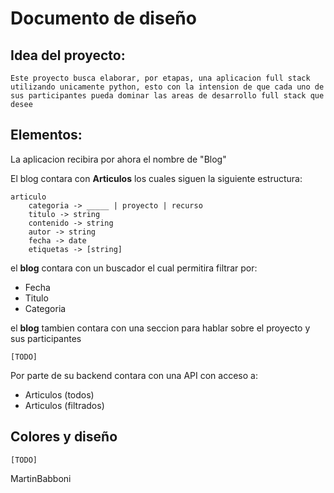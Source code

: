 # Documento de diseño

## Idea del proyecto:

```
Este proyecto busca elaborar, por etapas, una aplicacion full stack utilizando unicamente python, esto con la intension de que cada uno de sus participantes pueda dominar las areas de desarrollo full stack que desee
```

## Elementos:

La aplicacion recibira por ahora el nombre de "Blog"

El blog contara con **Articulos** los cuales siguen la siguiente estructura:

```
articulo
    categoria -> _____ | proyecto | recurso 
    titulo -> string
    contenido -> string
    autor -> string
    fecha -> date
    etiquetas -> [string]
```

el **blog** contara con un buscador el cual permitira filtrar por:

- Fecha
- Titulo 
- Categoria

el **blog** tambien contara con una seccion para hablar sobre el proyecto y sus participantes

```
[TODO]
```

Por parte de su backend contara con una API con acceso a:

- Articulos (todos)
- Articulos (filtrados)

## Colores y diseño

```
[TODO]

```
MartinBabboni